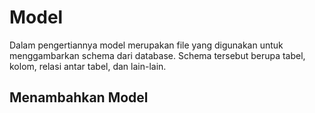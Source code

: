 # Model
Dalam pengertiannya model merupakan file yang digunakan untuk menggambarkan schema dari database. Schema tersebut berupa tabel, kolom, relasi antar tabel, dan lain-lain. 

## Menambahkan Model
